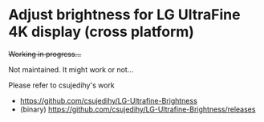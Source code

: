 # Adjust brightness for LG UltraFine 4K display (cross platform)

<s>Working in progress...</s>

Not maintained. It might work or not...
 
Please refer to csujedihy's work
- https://github.com/csujedihy/LG-Ultrafine-Brightness
- (binary) https://github.com/csujedihy/LG-Ultrafine-Brightness/releases
